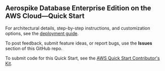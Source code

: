 ## Aerospike Database Enterprise Edition on the AWS Cloud—Quick Start

For architectural details, step-by-step instructions, and customization options, see the [deployment guide](https://fwd.aws/Pa8Yw?).

To post feedback, submit feature ideas, or report bugs, use the **Issues** section of this GitHub repo. 

To submit code for this Quick Start, see the [AWS Quick Start Contributor's Kit](https://aws-quickstart.github.io/).

